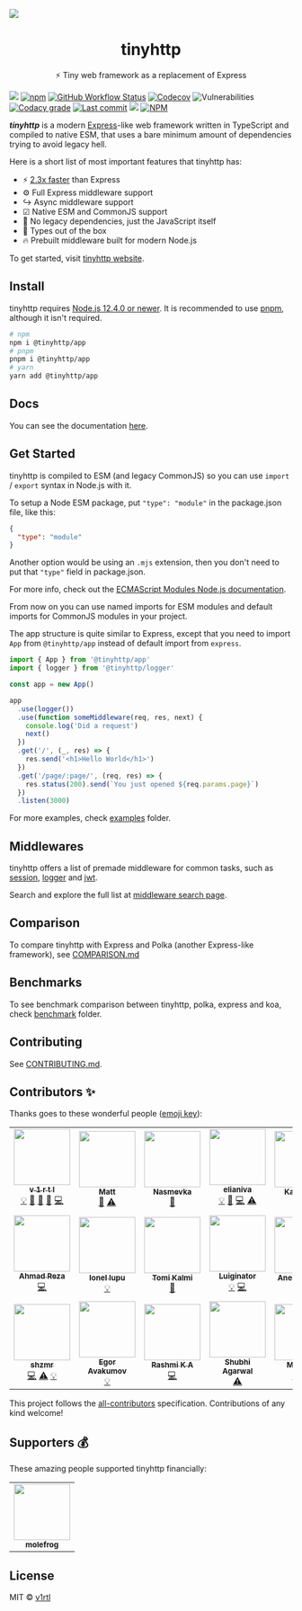 ![](https://tinyhttp.v1rtl.site/cover.jpg)

<div align="center">
<h1>tinyhttp</h1>
<p>⚡ Tiny web framework as a replacement of Express</p>
</div>

[![](https://img.shields.io/badge/website-visit-hotpink?style=flat-square)][site-url] [![npm](https://img.shields.io/npm/dt/@tinyhttp/app?style=flat-square)][npm-url] [![GitHub Workflow Status](https://img.shields.io/github/workflow/status/talentlessguy/tinyhttp/CI?style=flat-square)][github-actions]
[![Codecov](https://img.shields.io/codecov/c/gh/talentlessguy/tinyhttp?style=flat-square)][codecov]
![Vulnerabilities](https://img.shields.io/snyk/vulnerabilities/npm/@tinyhttp/app.svg?style=flat-square) [![Codacy grade](https://img.shields.io/codacy/grade/239a8cc7bca24042940f018a1ccec72f?style=flat-square)][codacy-url] [![Last commit](https://img.shields.io/github/last-commit/talentlessguy/tinyhttp.svg?style=flat-square)][gh-url] [![](https://img.shields.io/badge/repo-gitea-green?style=flat-square)][gitea-url] [![NPM](https://img.shields.io/npm/l/@tinyhttp/app?style=flat-square)][license]

_**tinyhttp**_ is a modern [Express](https://expressjs.com/)-like web framework written in TypeScript and compiled to native ESM, that uses a bare minimum amount of dependencies trying to avoid legacy hell.

Here is a short list of most important features that tinyhttp has:

- ⚡ [2.3x faster](benchmark) than Express
- ⚙ Full Express middleware support
- ↪ Async middleware support
- ☑ Native ESM and CommonJS support
- 🚀 No legacy dependencies, just the JavaScript itself
- 🔨 Types out of the box
- 🔥 Prebuilt middleware built for modern Node.js

To get started, visit [tinyhttp website](https://tinyhttp.v1rtl.site).

## Install

tinyhttp requires [Node.js 12.4.0 or newer](https://node.green/#ES2019). It is recommended to use [pnpm](https://pnpm.js.org/), although it isn't required.

```sh
# npm
npm i @tinyhttp/app
# pnpm
pnpm i @tinyhttp/app
# yarn
yarn add @tinyhttp/app
```

## Docs

You can see the documentation [here](https://tinyhttp.v1rtl.site/docs).

## Get Started

tinyhttp is compiled to ESM (and legacy CommonJS) so you can use `import` / `export` syntax in Node.js with it.

To setup a Node ESM package, put `"type": "module"` in the package.json file, like this:

```json
{
  "type": "module"
}
```

Another option would be using an `.mjs` extension, then you don't need to put that `"type"` field in package.json.

For more info, check out the [ECMAScript Modules Node.js documentation](https://nodejs.org/api/esm.html).

From now on you can use named imports for ESM modules and default imports for CommonJS modules in your project.

The app structure is quite similar to Express, except that you need to import `App` from `@tinyhttp/app` instead of default import from `express`.

```ts
import { App } from '@tinyhttp/app'
import { logger } from '@tinyhttp/logger'

const app = new App()

app
  .use(logger())
  .use(function someMiddleware(req, res, next) {
    console.log('Did a request')
    next()
  })
  .get('/', (_, res) => {
    res.send('<h1>Hello World</h1>')
  })
  .get('/page/:page/', (req, res) => {
    res.status(200).send(`You just opened ${req.params.page}`)
  })
  .listen(3000)
```

For more examples, check [examples](examples) folder.

## Middlewares

tinyhttp offers a list of premade middleware for common tasks, such as [session](https://tinyhttp.v1rtl.site/mw/session), [logger](https://tinyhttp.v1rtl.site/mw/logger) and [jwt](https://tinyhttp.v1rtl.site/mw/jwt).

Search and explore the full list at [middleware search page](https://tinyhttp.v1rtl.site/mw).

## Comparison

To compare tinyhttp with Express and Polka (another Express-like framework), see [COMPARISON.md](COMPARISON.md)

## Benchmarks

To see benchmark comparison between tinyhttp, polka, express and koa, check [benchmark](benchmark) folder.

## Contributing

See [CONTRIBUTING.md](CONTRIBUTING.md).

## Contributors ✨

Thanks goes to these wonderful people ([emoji key](https://allcontributors.org/docs/en/emoji-key)):

<!-- ALL-CONTRIBUTORS-LIST:START - Do not remove or modify this section -->
<!-- prettier-ignore-start -->
<!-- markdownlint-disable -->
<table>
  <tr>
    <td align="center"><a href="https://v1rtl.site"><img src="https://avatars0.githubusercontent.com/u/35937217?v=4" width="100px;" alt=""/><br /><sub><b>v 1 r t l</b></sub></a><br /><a href="#example-talentlessguy" title="Examples">💡</a> <a href="#plugin-talentlessguy" title="Plugin/utility libraries">🔌</a> <a href="#projectManagement-talentlessguy" title="Project Management">📆</a> <a href="#maintenance-talentlessguy" title="Maintenance">🚧</a> <a href="https://github.com/talentlessguy/tinyhttp/commits?author=talentlessguy" title="Code">💻</a></td>
    <td align="center"><a href="https://brailor.me/"><img src="https://avatars3.githubusercontent.com/u/17928339?v=4" width="100px;" alt=""/><br /><sub><b>Matt</b></sub></a><br /><a href="#plugin-BRA1L0R" title="Plugin/utility libraries">🔌</a> <a href="https://github.com/talentlessguy/tinyhttp/commits?author=BRA1L0R" title="Tests">⚠️</a></td>
    <td align="center"><a href="https://github.com/Betelgeuse1"><img src="https://avatars1.githubusercontent.com/u/45435407?v=4" width="100px;" alt=""/><br /><sub><b>Nasmevka</b></sub></a><br /><a href="https://github.com/talentlessguy/tinyhttp/commits?author=Betelgeuse1" title="Documentation">📖</a></td>
    <td align="center"><a href="http://elianiva.github.io"><img src="https://avatars0.githubusercontent.com/u/51877647?v=4" width="100px;" alt=""/><br /><sub><b>elianiva</b></sub></a><br /><a href="#example-elianiva" title="Examples">💡</a> <a href="#maintenance-elianiva" title="Maintenance">🚧</a> <a href="https://github.com/talentlessguy/tinyhttp/commits?author=elianiva" title="Code">💻</a> <a href="https://github.com/talentlessguy/tinyhttp/commits?author=elianiva" title="Tests">⚠️</a></td>
    <td align="center"><a href="https://nitropage.com"><img src="https://avatars0.githubusercontent.com/u/4012401?v=4" width="100px;" alt=""/><br /><sub><b>Katja Lutz</b></sub></a><br /><a href="#example-katywings" title="Examples">💡</a></td>
    <td align="center"><a href="https://github.com/Arnovsky"><img src="https://avatars1.githubusercontent.com/u/7084871?v=4" width="100px;" alt=""/><br /><sub><b>Arnovsky</b></sub></a><br /><a href="#plugin-Arnovsky" title="Plugin/utility libraries">🔌</a> <a href="https://github.com/talentlessguy/tinyhttp/commits?author=Arnovsky" title="Code">💻</a></td>
    <td align="center"><a href="https://rocktim.xyz"><img src="https://avatars1.githubusercontent.com/u/33410545?v=4" width="100px;" alt=""/><br /><sub><b>Rocktim Saikia</b></sub></a><br /><a href="#infra-RocktimSaikia" title="Infrastructure (Hosting, Build-Tools, etc)">🚇</a> <a href="https://github.com/talentlessguy/tinyhttp/commits?author=RocktimSaikia" title="Code">💻</a> <a href="#example-RocktimSaikia" title="Examples">💡</a></td>
  </tr>
  <tr>
    <td align="center"><a href="https://github.com/ahmad-reza619"><img src="https://avatars1.githubusercontent.com/u/52902060?v=4" width="100px;" alt=""/><br /><sub><b>Ahmad Reza</b></sub></a><br /><a href="https://github.com/talentlessguy/tinyhttp/commits?author=ahmad-reza619" title="Code">💻</a></td>
    <td align="center"><a href="https://typetron.org/"><img src="https://avatars3.githubusercontent.com/u/4083652?v=4" width="100px;" alt=""/><br /><sub><b>Ionel lupu</b></sub></a><br /><a href="#example-IonelLupu" title="Examples">💡</a></td>
    <td align="center"><a href="https://github.com/tkalmi"><img src="https://avatars3.githubusercontent.com/u/14164217?v=4" width="100px;" alt=""/><br /><sub><b>Tomi Kalmi</b></sub></a><br /><a href="https://github.com/talentlessguy/tinyhttp/commits?author=tkalmi" title="Documentation">📖</a></td>
    <td align="center"><a href="https://github.com/Luiginator"><img src="https://avatars2.githubusercontent.com/u/46606509?v=4" width="100px;" alt=""/><br /><sub><b>Luiginator</b></sub></a><br /><a href="#example-Luiginator" title="Examples">💡</a> <a href="https://github.com/talentlessguy/tinyhttp/commits?author=Luiginator" title="Code">💻</a></td>
    <td align="center"><a href="https://github.com/aneeshrelan"><img src="https://avatars2.githubusercontent.com/u/17068083?v=4" width="100px;" alt=""/><br /><sub><b>Aneesh Relan</b></sub></a><br /><a href="#example-aneeshrelan" title="Examples">💡</a> <a href="https://github.com/talentlessguy/tinyhttp/commits?author=aneeshrelan" title="Tests">⚠️</a></td>
    <td align="center"><a href="https://berto.github.io/"><img src="https://avatars3.githubusercontent.com/u/12090909?v=4" width="100px;" alt=""/><br /><sub><b>Roberto Ortega</b></sub></a><br /><a href="#example-berto" title="Examples">💡</a></td>
    <td align="center"><a href="https://github.com/setheal"><img src="https://avatars2.githubusercontent.com/u/1657175?v=4" width="100px;" alt=""/><br /><sub><b>Barciet Maëlann</b></sub></a><br /><a href="#example-setheal" title="Examples">💡</a></td>
  </tr>
  <tr>
    <td align="center"><a href="https://github.com/shzmr"><img src="https://avatars2.githubusercontent.com/u/55944948?v=4" width="100px;" alt=""/><br /><sub><b>shzmr</b></sub></a><br /><a href="https://github.com/talentlessguy/tinyhttp/commits?author=shzmr" title="Code">💻</a> <a href="https://github.com/talentlessguy/tinyhttp/commits?author=shzmr" title="Tests">⚠️</a> <a href="#example-shzmr" title="Examples">💡</a></td>
    <td align="center"><a href="https://github.com/eavam"><img src="https://avatars1.githubusercontent.com/u/16797465?v=4" width="100px;" alt=""/><br /><sub><b>Egor Avakumov</b></sub></a><br /><a href="#example-eavam" title="Examples">💡</a></td>
    <td align="center"><a href="https://github.com/Rashmi-K-A"><img src="https://avatars2.githubusercontent.com/u/39820442?v=4" width="100px;" alt=""/><br /><sub><b>Rashmi K A</b></sub></a><br /><a href="https://github.com/talentlessguy/tinyhttp/commits?author=Rashmi-K-A" title="Code">💻</a></td>
    <td align="center"><a href="https://github.com/shubhi23994"><img src="https://avatars3.githubusercontent.com/u/11757228?v=4" width="100px;" alt=""/><br /><sub><b>Shubhi Agarwal</b></sub></a><br /><a href="https://github.com/talentlessguy/tinyhttp/commits?author=shubhi23994" title="Tests">⚠️</a></td>
    <td align="center"><a href="https://github.com/MaurizioPz"><img src="https://avatars2.githubusercontent.com/u/455216?v=4" width="100px;" alt=""/><br /><sub><b>Maurizio</b></sub></a><br /><a href="https://github.com/talentlessguy/tinyhttp/commits?author=MaurizioPz" title="Tests">⚠️</a> <a href="https://github.com/talentlessguy/tinyhttp/commits?author=MaurizioPz" title="Code">💻</a></td>
    <td align="center"><a href="https://github.com/jkreller"><img src="https://avatars0.githubusercontent.com/u/33465273?v=4" width="100px;" alt=""/><br /><sub><b>jkreller</b></sub></a><br /><a href="#example-jkreller" title="Examples">💡</a></td>
  </tr>
</table>

<!-- markdownlint-enable -->
<!-- prettier-ignore-end -->
<!-- ALL-CONTRIBUTORS-LIST:END -->

This project follows the [all-contributors](https://github.com/all-contributors/all-contributors) specification. Contributions of any kind welcome!

## Supporters 💰

These amazing people supported tinyhttp financially:

<!-- prettier-ignore-start -->
<!-- markdownlint-disable -->
<table>
  <tr>
    <td align="center"><a href="https://molefrog.com/"><img src="https://avatars3.githubusercontent.com/u/671276?v=4" width="100px;" alt=""/><br /><sub><b>molefrog</b></sub></td>
  </tr>
</table>
<!-- markdownlint-enable -->
<!-- prettier-ignore-end -->

## License

MIT © [v1rtl](https://v1rtl.site)

[site-url]: https://tinyhttp.v1rtl.site
[npm-url]: https://npmjs.com/package/@tinyhttp/app
[codecov]: https://codecov.io/gh/talentlessguy/tinyhttp
[github-actions]: https://github.com/talentlessguy/tinyhttp/actions
[license]: https://github.com/talentlessguy/tinyhttp/blob/master/LICENSE
[gh-url]: https://github.com/talentlessguy/tinyhttp
[codacy-url]: https://www.codacy.com/manual/talentlessguy/tinyhttp
[gitea-url]: https://git.v1rtl.site/v1rtl/tinyhttp
